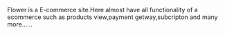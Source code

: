 Flower is a E-commerce site.Here almost have all functionality of a ecommerce such as products view,payment getway,subcripton and many more......
